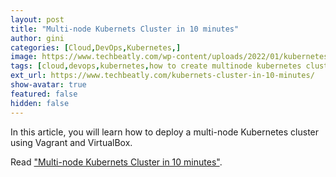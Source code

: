 ```yaml
---
layout: post
title: "Multi-node Kubernets Cluster in 10 minutes"
author: gini
categories: [Cloud,DevOps,Kubernetes,]
image: https://www.techbeatly.com/wp-content/uploads/2022/01/kubernetes-cluster-in-10-minutes-1024x576.png
tags: [cloud,devops,kubernetes,how to create multinode kubernetes cluster,kubernetes cluser in 10 min,kubernetes cluster,kubernetes local cluster,kubernetes virtualbox vagrant,kubernets cluster,multi-node kubernets cluster in 10 minutes,vagrant kubermetes cluster,]
ext_url: https://www.techbeatly.com/kubernets-cluster-in-10-minutes/
show-avatar: true
featured: false
hidden: false
---
```


In this article, you will learn how to deploy a multi-node Kubernetes cluster using Vagrant and VirtualBox. 

Read ["Multi-node Kubernets Cluster in 10 minutes"](https://www.techbeatly.com/kubernets-cluster-in-10-minutes/).